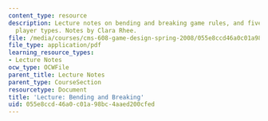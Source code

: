 ```yaml
---
content_type: resource
description: Lecture notes on bending and breaking game rules, and five different
  player types. Notes by Clara Rhee.
file: /media/courses/cms-608-game-design-spring-2008/055e8ccd46a0c01a98bc4aaed200cfed_MITCMS_608s08_lec_notes24.pdf
file_type: application/pdf
learning_resource_types:
- Lecture Notes
ocw_type: OCWFile
parent_title: Lecture Notes
parent_type: CourseSection
resourcetype: Document
title: 'Lecture: Bending and Breaking'
uid: 055e8ccd-46a0-c01a-98bc-4aaed200cfed
---
```


